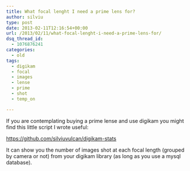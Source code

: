 ```yaml
---
title: What focal lenght I need a prime lens for?
author: silviu
type: post
date: 2013-02-11T12:16:54+00:00
url: /2013/02/11/what-focal-lenght-i-need-a-prime-lens-for/
dsq_thread_id:
  - 1076876241
categories:
  - old
tags:
  - digikam
  - focal
  - images
  - lense
  - prime
  - shot
  - temp_on

---
```

If you are contemplating buying a prime lense and use digikam you might find this little script I wrote useful:

<https://github.com/silviuvulcan/digikam-stats>

It can show you the number of images shot at each focal length (grouped by camera or not) from your digikam library (as long as you use a mysql database).

&nbsp;